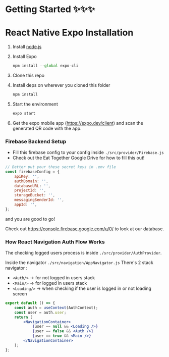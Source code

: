 # Getting Started ✨✨✨

# React Native Expo Installation

1. Install [node.js](https://nodejs.org/en/)
2. Install Expo

   ```jsx
   npm install --global expo-cli
   ```

3. Clone this repo
4. Install deps on wherever you cloned this folder

   ```jsx
   npm install
   ```

5. Start the environment

   ```jsx
   expo start
   ```
   
6. Get the expo mobile app (https://expo.dev/client) and scan the generated QR code with the app.

### Firebase Backend Setup

- Fill this firebase config to your config inside `./src/provider/Firebase.js`
- Check out the Eat Together Google Drive for how to fill this out!

```jsx
// Better put your these secret keys in .env file
const firebaseConfig = {
	apiKey: '',
	authDomain: '',
	databaseURL: '',
	projectId: '',
	storageBucket: '',
	messagingSenderId: '',
	appId: '',
};
```

and you are good to go!

Check out https://console.firebase.google.com/u/0/ to look at our database.


### How React Navigation Auth Flow Works

The checking logged users process is inside `./src/provider/AuthProvider`.

Inside the navigator `./src/navigation/AppNavigator.js`
There's 2 stack navigator :

- `<Auth/>` → for not logged in users stack
- `<Main/>` → for logged in users stack
- `<Loading/>` → when checking if the user is logged in or not loading screen

```jsx
export default () => {
	const auth = useContext(AuthContext);
	const user = auth.user;
	return (
		<NavigationContainer>
			{user == null && <Loading />}
			{user == false && <Auth />}
			{user == true && <Main />}
		</NavigationContainer>
	);
};
```
